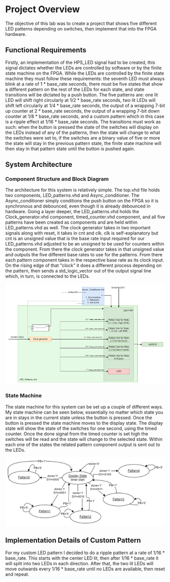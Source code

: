 # Project Overview
The objective of this lab was to create a project that shows five different LED patterns depending on switches, then implement that into the FPGA hardware.
## Functional Requirements
Firstly, an implementation of the HPS_LED signal had to be created, this signal dictates whether the LEDs are controlled by software or by the finite state machine on the FPGA. While the LEDs are controlled by the finite state machine they must follow these requirements: the seventh LED must always blink at a rate of 1 * base_rate seconds, there must be five states that show a different pattern on the rest of the LEDs for each state, and state transitions will be dictated by a push button. The five patterns are: one lit LED will shift right circularly at 1/2 * base_rate seconds, two lit LEDs will shift left circularly at 1/4 * base_rate seconds, the output of a wrapping 7-bit up counter at 2 * base_rate seconds, the output of a wrapping 7-bit down counter at 1/8 * base_rate seconds, and a custom pattern which in this case is a ripple effect at 1/16 * base_rate seconds. The transitions must work as such: when the button is pressed the state of the switches will display on the LEDs instead of any of the patterns, then the state will change to what the switches were set to, if the switches are a binary value of five or more the state will stay in the previous pattern state, the finite state machine will then stay in that pattern state until the button is pushed again. 
## System Architecture
### Component Structure and Block Diagram
The architecture for this system is relatively simple. The top.vhd file holds two components, LED_patterns.vhd and Async_conditioner. The Async_conditioner simply conditions the push button on the FPGA so it is synchronous and debounced, even though it is already debounced in hardware. Going a layer deeper, the LED_patterns.vhd holds the Clock_generator.vhd component, timed_counter.vhd component, and all five patterns have been created as components and are held within LED_patterns.vhd as well. The clock generator takes in two important signals along with reset, it takes in cnt and clk. clk is self-explanatory but cnt is an unsigned value that is the base rate input required for our LED_patterns.vhd adjusted to be an unsigned to be used for counters within the component. From there the clock generator takes in that unsigned value and outputs the five different base rates to use for the patterns. From there each pattern component takes in the respective base rate as its clock input. On the rising edge of that "clock" it does a different process depending on the pattern, then sends a std_logic_vector out of the output signal line which, in turn, is connected to the LEDs.

<BlockDiagram><img src="assets/LED_Pattern_Block_diagram.png">

### State Machine
The state machine for this system can be set up a couple of different ways. My state machine can be seen below, essentially no matter which state you are in stays in the current state unless the button is pressed. Once the button is pressed the state machine moves to the display state. The display state will show the state of the switches for one second, using the timed counter. Once the done signal from the timed counter is set high the switches will be read and the state will change to the selected state. Within each one of the states the related pattern component output is sent out to the LEDs. 

<StateMachine><img src="assets/LED_FSM.png">

## Implementation Details of Custom Pattern
For my custom LED pattern I decided to do a ripple pattern at a rate of 1/16 * base_rate. This starts with the center LED lit, then after 1/16 * base_rate it will split into two LEDs in each direction. After that, the two lit LEDs will move outwards every 1/16 * base_rate until no LEDs are available, then reset and repeat.
